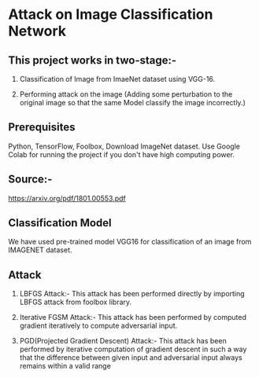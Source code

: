 # Attack on Image Classification Network

## This project works in two-stage:-
1. Classification of Image from ImaeNet dataset using VGG-16.

2. Performing attack on the image (Adding some perturbation to the original image so that the same Model classify the image incorrectly.)


## Prerequisites
Python, TensorFlow, Foolbox, Download ImageNet dataset.
Use Google Colab for running the project if you don't have high computing power.

## Source:-
https://arxiv.org/pdf/1801.00553.pdf

## Classification Model
We have used pre-trained model VGG16 for classification of an image from IMAGENET dataset.

## Attack
1. LBFGS Attack:-
This attack has been performed directly by importing LBFGS attack from foolbox library.

2. Iterative FGSM Attack:-
This attack has been performed by computed gradient iteratively to compute adversarial input.

3. PGD(Projected Gradient Descent) Attack:-
 This attack has been performed by iterative computation of gradient descent in such a way that the difference between given input and adversarial input always remains within a valid range
